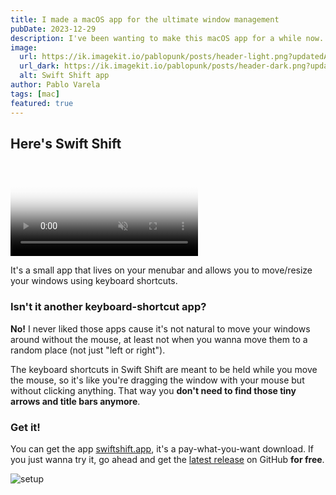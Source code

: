 ```yaml
---
title: I made a macOS app for the ultimate window management
pubDate: 2023-12-29
description: I've been wanting to make this macOS app for a while now. It's finally here. Never search again for those tiny arrows and title bars to move/resize windows.
image:
  url: https://ik.imagekit.io/pablopunk/posts/header-light.png?updatedAt=1704567298684
  url_dark: https://ik.imagekit.io/pablopunk/posts/header-dark.png?updatedAt=1704567298684
  alt: Swift Shift app
author: Pablo Varela
tags: [mac]
featured: true
---
```


## Here's Swift Shift

<video
  className="w-full rounded-md"
  autoPlay
  loop
  muted
  playsInline
  poster="https://swiftshift.app/placeholder.jpg">

  <source src="https://swiftshift.app/demo-dark.mp4" type="video/mp4" />
</video>

It's a small app that lives on your menubar and allows you to move/resize your windows
using keyboard shortcuts.

### Isn't it another keyboard-shortcut app?

**No!** I never liked those apps cause it's not natural to move your windows around without the mouse, at least not when you wanna move them to a random place (not just "left or right").

The keyboard shortcuts in Swift Shift are meant to be held while you move the mouse, so it's like you're dragging the window with your mouse but without clicking anything. That way you **don't need to find those tiny arrows and title bars anymore**.

### Get it!

You can get the app [swiftshift.app](https://swiftshift.app), it's a pay-what-you-want download. If you just wanna try it, go ahead and get the [latest release](https://github.com/pablopunk/SwiftShift/releases) on GitHub **for free**.

![setup](https://ik.imagekit.io/pablopunk/posts/screenshot.png?updatedAt=1704567245542)
